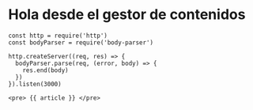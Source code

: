 # Hola desde el gestor de contenidos

```js{1,3-5}[server.js]
const http = require('http')
const bodyParser = require('body-parser')

http.createServer((req, res) => {
  bodyParser.parse(req, (error, body) => {
    res.end(body)
  })
}).listen(3000)
```
```vue{1,3-5}[_slug.vue]
<pre> {{ article }} </pre>
```